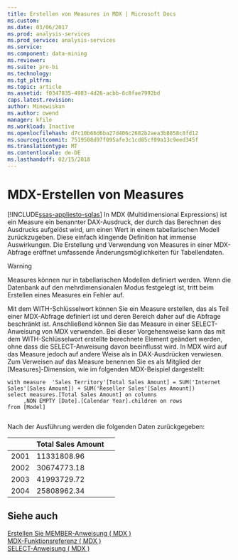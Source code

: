 ```yaml
---
title: Erstellen von Measures in MDX | Microsoft Docs
ms.custom: 
ms.date: 03/06/2017
ms.prod: analysis-services
ms.prod_service: analysis-services
ms.service: 
ms.component: data-mining
ms.reviewer: 
ms.suite: pro-bi
ms.technology: 
ms.tgt_pltfrm: 
ms.topic: article
ms.assetid: f0347835-4983-4d26-acbb-6c8fae7992bd
caps.latest.revision: 
author: Minewiskan
ms.author: owend
manager: kfile
ms.workload: Inactive
ms.openlocfilehash: d7c10b66d6ba27d406c2682b2aea3b8858c8fd12
ms.sourcegitcommit: 7519508d97f095afe3c1cd85cf09a13c9eed345f
ms.translationtype: MT
ms.contentlocale: de-DE
ms.lasthandoff: 02/15/2018
---
```

# <a name="mdx-building-measures"></a>MDX-Erstellen von Measures
[!INCLUDE[ssas-appliesto-sqlas](../../../includes/ssas-appliesto-sqlas.md)]
In MDX (Multidimensional Expressions) ist ein Measure ein benannter DAX-Ausdruck, der durch das Berechnen des Ausdrucks aufgelöst wird, um einen Wert in einem tabellarischen Modell zurückzugeben. Diese einfach klingende Definition hat immense Auswirkungen. Die Erstellung und Verwendung von Measures in einer MDX-Abfrage eröffnet umfassende Änderungsmöglichkeiten für Tabellendaten.  
  
> [!WARNING]  
>  Measures können nur in tabellarischen Modellen definiert werden. Wenn die Datenbank auf den mehrdimensionalen Modus festgelegt ist, tritt beim Erstellen eines Measures ein Fehler auf.  
  
 Mit dem WITH-Schlüsselwort können Sie ein Measure erstellen, das als Teil einer MDX-Abfrage definiert ist und deren Bereich daher auf die Abfrage beschränkt ist. Anschließend können Sie das Measure in einer SELECT-Anweisung von MDX verwenden. Bei dieser Vorgehensweise kann das mit dem WITH-Schlüsselwort erstellte berechnete Element geändert werden, ohne dass die SELECT-Anweisung davon beeinflusst wird. In MDX wird auf das Measure jedoch auf andere Weise als in DAX-Ausdrücken verwiesen. Zum Verweisen auf das Measure benennen Sie es als Mitglied der [Measures]-Dimension, wie im folgenden MDX-Beispiel dargestellt:  
  
```  
with measure  'Sales Territory'[Total Sales Amount] = SUM('Internet Sales'[Sales Amount]) + SUM('Reseller Sales'[Sales Amount])  
select measures.[Total Sales Amount] on columns  
     ,NON EMPTY [Date].[Calendar Year].children on rows  
from [Model]  
  
```  
  
 Nach der Ausführung werden die folgenden Daten zurückgegeben:  
  
||Total Sales Amount||  
|-|------------------------|-|  
|2001|11331808.96||  
|2002|30674773.18||  
|2003|41993729.72||  
|2004|25808962.34||  
  
## <a name="see-also"></a>Siehe auch  
 [Erstellen Sie MEMBER-Anweisung &#40; MDX &#41;](../../../mdx/mdx-data-definition-create-member.md)   
 [MDX-Funktionsreferenz &#40; MDX &#41;](../../../mdx/mdx-function-reference-mdx.md)   
 [SELECT-Anweisung &#40; MDX &#41;](../../../mdx/mdx-data-manipulation-select.md)  
  
  
